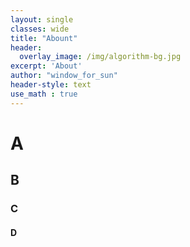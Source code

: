 ```yaml
--- 
layout: single
classes: wide
title: "Abount"
header:
  overlay_image: /img/algorithm-bg.jpg
excerpt: 'About'
author: "window_for_sun"
header-style: text
use_math : true
---  
```


# A
## B
### C
#### D
